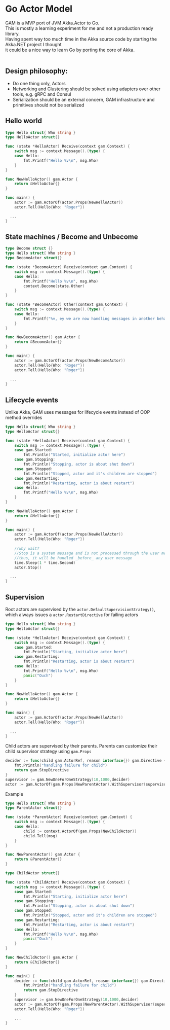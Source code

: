 # Go Actor Model

GAM is a MVP port of JVM Akka.Actor to Go.<br/>
This is mostly a learning experiment for me and not a production ready library.<br/>
Having spent way too much time in the Akka source code by starting the Akka.NET project I thought<br/> 
it could be a nice way to learn Go by porting the core of Akka.<br/>
<br/>
## Design philosophy:
 
* Do one thing only, Actors
* Networking and Clustering should be solved using adapters over other tools, e.g. gRPC and Consul
* Serialization should be an external concern, GAM infrastructure and primitives should not be serialized

## Hello world
```go
type Hello struct{ Who string }
type HelloActor struct{}

func (state *HelloActor) Receive(context gam.Context) {
	switch msg := context.Message().(type) {
	case Hello:
		fmt.Printf("Hello %v\n", msg.Who)
	}
}

func NewHelloActor() gam.Actor {
	return &HelloActor{}
}

func main() {
	actor := gam.ActorOf(actor.Props(NewHelloActor))
	actor.Tell(Hello{Who: "Roger"})

  ...
}
```

## State machines / Become and Unbecome

```go
type Become struct {}
type Hello struct{ Who string }
type BecomeActor struct{}

func (state *BecomeActor) Receive(context gam.Context) {
	switch msg := context.Message().(type) {
	case Hello:
		fmt.Printf("Hello %v\n", msg.Who)
        context.Become(state.Other)
	}
}

func (state *BecomeActor) Other(context gam.Context) {
	switch msg := context.Message().(type) {
	case Hello:
		fmt.Printf("%v, ey we are now handling messages in another behavior",msg.Who)
	}
}

func NewBecomeActor() gam.Actor {
	return &BecomeActor{}
}

func main() {
	actor := gam.ActorOf(actor.Props(NewBecomeActor))
	actor.Tell(Hello{Who: "Roger"})
    actor.Tell(Hello{Who: "Roger"})
  
  ...  
}
```

## Lifecycle events
Unlike Akka, GAM uses messages for lifecycle events instead of OOP method overrides

```go
type Hello struct{ Who string }
type HelloActor struct{}

func (state *HelloActor) Receive(context gam.Context) {
	switch msg := context.Message().(type) {
	case gam.Started:
		fmt.Println("Started, initialize actor here")
	case gam.Stopping:
		fmt.Println("Stopping, actor is about shut down")
	case gam.Stopped:
		fmt.Println("Stopped, actor and it's children are stopped")
	case gam.Restarting:
		fmt.Println("Restarting, actor is about restart")
	case Hello:
		fmt.Printf("Hello %v\n", msg.Who)
	}
}

func NewHelloActor() gam.Actor {
	return &HelloActor{}
}

func main() {
	actor := gam.ActorOf(actor.Props(NewHelloActor))
	actor.Tell(Hello{Who: "Roger"})
    
    //why wait? 
    //Stop is a system message and is not processed through the user message mailbox
    //thus, it will be handled _before_ any user message
	time.Sleep(1 * time.Second)
	actor.Stop()

  ...
}

```

## Supervision

Root actors are supervised by the `actor.DefaultSupervisionStrategy()`, which always issues a `actor.RestartDirective` for failing actors

```go
type Hello struct{ Who string }
type HelloActor struct{}

func (state *HelloActor) Receive(context gam.Context) {
	switch msg := context.Message().(type) {
	case gam.Started:
		fmt.Println("Starting, initialize actor here")
	case gam.Restarting:
		fmt.Println("Restarting, actor is about restart")
	case Hello:
		fmt.Printf("Hello %v\n", msg.Who)
        panic("Ouch")
	}
}

func NewHelloActor() gam.Actor {
	return &HelloActor{}
}

func main() {
	actor := gam.ActorOf(actor.Props(NewHelloActor))
	actor.Tell(Hello{Who: "Roger"})
	
  ...
}
```

Child actors are supervised by their parents.
Parents can customize their child supervisor strategy using `gam.Props`

```go
decider := func(child gam.ActorRef, reason interface{}) gam.Directive {
	fmt.Println("handling failure for child")
	return gam.StopDirective
}
supervisor := gam.NewOneForOneStrategy(10,1000,decider)
actor := gam.ActorOf(gam.Props(NewParentActor).WithSupervisor(supervisor))
```

Example
```go
type Hello struct{ Who string }
type ParentActor struct{}

func (state *ParentActor) Receive(context gam.Context) {
	switch msg := context.Message().(type) {	
	case Hello:
		child := context.ActorOf(gam.Props(NewChildActor))
		child.Tell(msg)
	}
}

func NewParentActor() gam.Actor {
	return &ParentActor{}
}

type ChildActor struct{}

func (state *ChildActor) Receive(context gam.Context) {
	switch msg := context.Message().(type) {
	case gam.Started:
		fmt.Println("Starting, initialize actor here")
	case gam.Stopping:
		fmt.Println("Stopping, actor is about shut down")
	case gam.Stopped:
		fmt.Println("Stopped, actor and it's children are stopped")
	case gam.Restarting:
		fmt.Println("Restarting, actor is about restart")
	case Hello:
		fmt.Printf("Hello %v\n", msg.Who)
        panic("Ouch")
	}
}

func NewChildActor() gam.Actor {
	return &ChildActor{}
}

func main() {
	decider := func(child gam.ActorRef, reason interface{}) gam.Directive {
		fmt.Println("handling failure for child")
		return gam.StopDirective
	}
	supervisor := gam.NewOneForOneStrategy(10,1000,decider)
	actor := gam.ActorOf(gam.Props(NewParentActor).WithSupervisor(supervisor))
	actor.Tell(Hello{Who: "Roger"})
	
	...
}
```